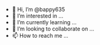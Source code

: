 - 👋 Hi, I’m @bappy635
- 👀 I’m interested in ...
- 🌱 I’m currently learning ...
- 💞️ I’m looking to collaborate on ...
- 📫 How to reach me ...

<!---
bappy635/bappy635 is a ✨ special ✨ repository because its `README.md` (this file) appears on your GitHub profile.
You can click the Preview link to take a look at your changes.
--->
